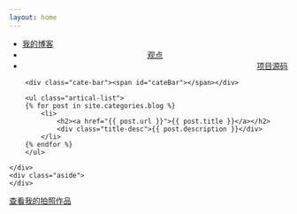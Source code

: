 ```yaml
---
layout: home
---
```


<div class="index-content blog">
    <div class="section">
        <ul class="artical-cate">
            <li class="on"><a href="/"><span>我的博客</span></a></li>
            <li style="text-align:center"><a href="/opinion"><span>观点</span></a></li>
            <li style="text-align:right"><a href="/project"><span>项目源码</span></a></li>
        </ul>

        <div class="cate-bar"><span id="cateBar"></span></div>

        <ul class="artical-list">
        {% for post in site.categories.blog %}
            <li>
                <h2><a href="{{ post.url }}">{{ post.title }}</a></h2>
                <div class="title-desc">{{ post.description }}</div>
            </li>
        {% endfor %}
        </ul>
        
    </div>
    <div class="aside">
    </div>
</div>
<div><a href="http://cwlseu.github.io/photo/">查看我的拍照作品</a></div>
